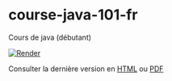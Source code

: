 # course-java-101-fr
Cours de java (débutant)

[![Render](https://github.com/ledoyen/course-java-101-fr/actions/workflows/render.yml/badge.svg)](https://github.com/ledoyen/course-java-101-fr/actions/workflows/render.yml)

Consulter la dernière version en [HTML](https://ledoyen.github.io/course-java-101-fr/) ou [PDF](https://raw.githubusercontent.com/ledoyen/course-java-101-fr/rendered/pdf/index.pdf)

